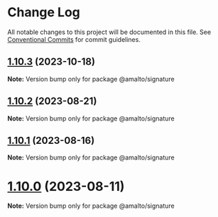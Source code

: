 # Change Log

All notable changes to this project will be documented in this file.
See [Conventional Commits](https://conventionalcommits.org) for commit guidelines.

## [1.10.3](https://github.com/amalto/platform6-ui-components/compare/@amalto/signature@1.10.2...@amalto/signature@1.10.3) (2023-10-18)

**Note:** Version bump only for package @amalto/signature

## [1.10.2](https://github.com/amalto/platform6-ui-components/compare/@amalto/signature@1.10.1...@amalto/signature@1.10.2) (2023-08-21)

**Note:** Version bump only for package @amalto/signature

## [1.10.1](https://github.com/amalto/platform6-ui-components/compare/@amalto/signature@1.10.0...@amalto/signature@1.10.1) (2023-08-16)

**Note:** Version bump only for package @amalto/signature

# [1.10.0](https://github.com/amalto/platform6-ui-components/compare/@amalto/signature@1.9.98...@amalto/signature@1.10.0) (2023-08-11)

**Note:** Version bump only for package @amalto/signature
